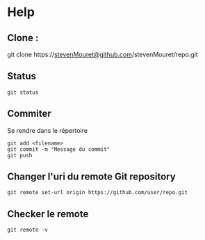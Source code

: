 # Help

## Clone :
git clone https://stevenMouret@github.com/stevenMouret/repo.git

## Status
```git
git status
```

## Commiter
Se rendre dans le répertoire
```git
git add <filename>
git commit -m "Message du commit"
git push
```

## Changer l'uri du remote Git repository
```git
git remote set-url origin https://github.com/user/repo.git
```

## Checker le remote
```git
git remote -v
```


